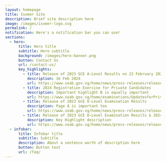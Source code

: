 ```yaml
---
layout: homepage
title: Isomer Site
description: Brief site description here
image: /images/isomer-logo.svg
permalink: /
notification: Here's a notification bar you can use!
sections:
  - hero:
      title: Hero title
      subtitle: Hero subtitle
      background: /images/hero-banner.png
      button: Contact Us
      url: /contact-us/
      key_highlights:
        - title: Release of 2023 GCE A-Level Results on 23 February 2024
          description: 16 Feb 2024
          url: https://www.seab.gov.sg/home/news/press-releases/release-of-2023-singapore-cambridge-gce-a-level-examination-results-on-23-february-2024
        - title: 2024 Registration Exercise for Private Candidates
          description: Important highlight B is equally important
          url: https://www.seab.gov.sg/home/examinations/UpdatesforPrivateCandidates
        - title: Release of 2023 GCE O-Level Examination Results
          description: Page A is important too
          url: https://www.seab.gov.sg/home/news/press-releases/release-of-2023-singapore-cambridge-gce-o-level-examination-results
        - title: Release of 2023 GCE O-Level Examination Results & 2024 JAE
          description: Key Highlight description
          url: https://www.seab.gov.sg/home/news/press-releases/release-of-2023-singapore-cambridge-gce-o-level-examination-results-and-2024-joint-admissions-exercise
  - infobar:
      title: Infobar title
      subtitle: Subtitle
      description: About a sentence worth of description here
      button: Button text
      url: /faq/
---
```

